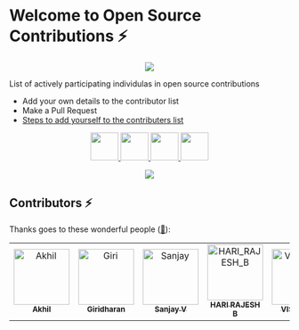 # Welcome to Open Source Contributions ⚡


<p align="center">
    <a href="#">
        <img  src="https://res.cloudinary.com/dr8csfvlj/image/upload/v1702916417/git-2_qlcgut.png"/>
    </a>
</p>

<p>List of actively participating individulas in open source contributions</p>

- Add your own details to the contributor list
- Make a Pull Request
- [Steps to add yourself to the contributers list](https://github.com/ALANAK777/Welcome-to-Open-Source-Contribution/blob/main/Contribute.md)

<p align="center">
    <a href="https://twitter.com/akhil_r777">
        <img height="50" src="https://cdn-icons-png.flaticon.com/512/4096/4096132.png"/>
    </a>
    <a href="https://www.linkedin.com/in/akhil-r777/">
        <img height="50" src="https://user-images.githubusercontent.com/46517096/166973395-19676cd8-f8ec-4abf-83ff-da8243505b82.png"/>
    </a>
    <a href="https://youtube.com/@notsatisfy-777?si=eKpJPCliUGZxqOwz">
        <img height="50"  src="https://res.cloudinary.com/dr8csfvlj/image/upload/v1702919669/ytx_vkpqjc.png"/>
    </a>
    <a href="https://www.instagram.com/alan_unique_15/">
        <img height="50" src="https://user-images.githubusercontent.com/46517096/166974368-9798f39f-1f46-499c-b14e-81f0a3f83a06.png"/>
    </a>
</p>
  
<p align="center">
  <img src= "https://media.giphy.com/media/3xz2Bw12fe9iyG06v6/giphy.gif">
</p>

## Contributors ⚡

Thanks goes to these wonderful people ([:hugs:](https://allcontributors.org/docs/en/emoji-key)):


<table>
    <tbody>
        <tr>
            <td align="center">
                <a href="https://github.com/ALANAK777">
                    <img src="https://res.cloudinary.com/dr8csfvlj/image/upload/v1702917986/my_pic_2_gsqots.jpg" width="100px;" alt="Akhil"/>
                    <br />
                    <sub><b>Akhil</b></sub>
                </a> 
            </td>
            <td align="center">
                <a href="https://github.com/Giridharan002">
                    <img src="https://avatars.githubusercontent.com/u/123318221?v=4" width="100px;" alt="Giri"/>
                    <br />
                    <sub><b>Giridharan</b></sub>
                </a> 
            </td>
              <td align="center">
                <a href="https://github.com/SanjayVD777">
                    <img src="https://avatars.githubusercontent.com/u/154277404?v=4" width="100px;" alt="Sanjay"/>
                    <br />
                    <sub><b>Sanjay V</b></sub>
                </a> 
            </td>
            <td align="center">
                <a href="https://github.com/harirajesh134">
                    <img src="https://avatars.githubusercontent.com/u/155320848?v=4" width="100px;" alt="HARI_RAJESH_B"/>
                    <br />
                    <sub><b>HARI RAJESH B</b></sub>
                </a> 
            </td>
            <td align="center">
                <a href="https://github.com/VISHWAr23">
                    <img src="https://avatars.githubusercontent.com/u/156292379?v=4" width="100px;" alt="VISHWA_R"/>
                    <br />
                    <sub><b>VISHWA R</b></sub>
                </a> 
            </td>
            <td align="center">
                <a href="https://github.com/Muthukrisnan2004">
                    <img src="https://res.cloudinary.com/dr8csfvlj/image/upload/v1706535699/muthu_profile_2_lnnyuy.jpg" width="100px;" alt="MUTHU_KRISH"/>
                    <br />
                    <sub><b>Muthu krishnan</b></sub>
                </a> 
            </td>
          <td align="center">
              <a href="https://github.com/alex7842">
                    <img src="https://avatars.githubusercontent.com/u/124391357?s=400&u=57e2bb7ece6550cf0d2b327a0049be0b4f1932ad&v=4" width="100px;" alt="VISHWA_R"/>
                    <br />
                    <sub><b>ALEX S</b></sub>
            </a>
          </td>
          <td align="center">
              <a href="https://github.com/I-Jude">
                    <img src="https://avatars.githubusercontent.com/u/115415044?v=4" width="100px;" alt="I_JUDE_I"/>
                    <br />
                    <sub><b>JUDE I</b></sub>
            </a>
          </td>
          <td align="center">
              <a href="https://github.com/ALWIN-A">
                    <img src="https://avatars.githubusercontent.com/u/135091472?v=4" width="100px;" alt="ALWIN"/>
                    <br />
                    <sub><b>ALWIN</b></sub>
            </a>
          </td>
          <td align="center">
              <a href="https://github.com/PETCHIVARADHAN2005">
                    <img src="https://avatars.githubusercontent.com/u/141945381?s=400&v=4" width="100px;" alt="PETCHI"/>
                    <br />
                    <sub><b>PETCHI</b></sub>
            </a>
          </td>
        </tr>
    </tbody>
</table>
